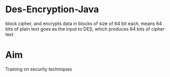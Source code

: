 # Des-Encryption-Java

 block cipher, and encrypts data in blocks of size of 64 bit each, means 64 bits of plain text goes as the input to DES, which produces 64 bits of cipher text
 
 # Aim
 Training on security techniques
